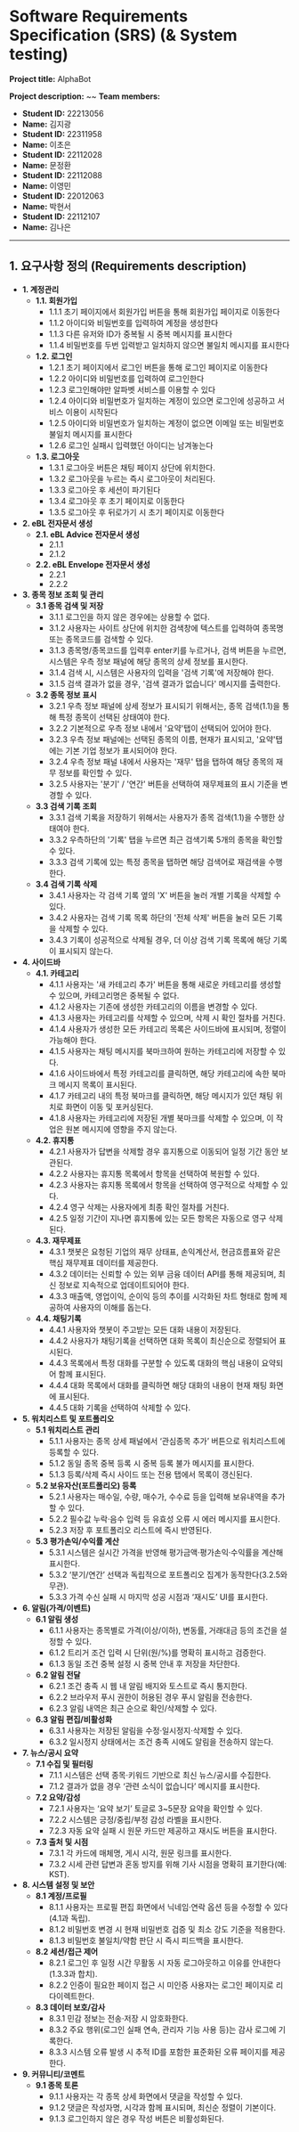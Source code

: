 # Software Requirements Specification (SRS) (& System testing)

**Project title:** AlphaBot

**Project description:** ~~
**Team members:**
- **Student ID:** 22213056
- **Name:** 김지광
- **Student ID:** 22311958
- **Name:** 이초은
- **Student ID:** 22112028
- **Name:** 문정환
- **Student ID:** 22112088
- **Name:** 이영민
- **Student ID:** 22012063
- **Name:** 박현서
- **Student ID:** 22112107
- **Name:** 김나은


---

## 1. 요구사항 정의 (Requirements description)

- **1. 계정관리**
  - **1.1. 회원가입**
    - 1.1.1 초기 페이지에서 회원가입 버튼을 통해 회원가입 페이지로 이동한다
    - 1.1.2 아이디와 비밀번호를 입력하여 계정을 생성한다
    - 1.1.3 다른 유저와 ID가 중복될 시 중복 메시지를 표시한다
    - 1.1.4 비밀번호를 두번 입력받고 일치하지 않으면 불일치 메시지를 표시한다
  - **1.2. 로그인**
    - 1.2.1 초기 페이지에서 로그인 버튼을 통해 로그인 페이지로 이동한다
    - 1.2.2 아이디와 비밀번호를 입력하여 로그인한다
    - 1.2.3 로그인해야만 알파벳 서비스를 이용할 수 있다
    - 1.2.4 아이디와 비밀번호가 일치하는 계정이 있으면 로그인에 성공하고 서비스 이용이 시작된다
    - 1.2.5 아이디와 비밀번호가 일치하는 계정이 없으면 이메일 또는 비밀번호 불일치 메시지를 표시한다
    - 1.2.6 로그인 실패시 입력했던 아이디는 남겨놓는다
  - **1.3. 로그아웃**
    - 1.3.1 로그아웃 버튼은 채팅 페이지 상단에 위치한다.
    - 1.3.2 로그아웃을 누르는 즉시 로그아웃이 처리된다.
    - 1.3.3 로그아웃 후 세션이 파기된다
    - 1.3.4 로그아웃 후 초기 페이지로 이동한다
    - 1.3.5 로그아웃 후 뒤로가기 시 초기 페이지로 이동한다
- **2. eBL 전자문서 생성**
  - **2.1. eBL Advice 전자문서 생성**
    - 2.1.1
    - 2.1.2
  - **2.2. eBL Envelope 전자문서 생성**
    - 2.2.1
    - 2.2.2
- **3. 종목 정보 조회 및 관리** 
  - **3.1 종목 검색 및 저장**
    - 3.1.1   로그인을 하지 않은 경우에는 상용할 수 없다.
    - 3.1.2   사용자는 사이트 상단에 위치한 검색창에 텍스트를 입력하여 종목명 또는 종목코드를 검색할 수 있다.
    - 3.1.3   종목명/종목코드를 입력후 enter키를 누르거나, 검색 버튼을 누르면, 시스템은 우측 정보 패널에 해당 종목의 상세 정보를 표시한다.
    - 3.1.4   검색 시, 시스템은 사용자의 입력을 '검색 기록'에 저장해야 한다.
    - 3.1.5   검색 결과가 없을 경우, '검색 결과가 없습니다' 메시지를 출력한다.
  - **3.2 종목 정보 표시** 
    - 3.2.1   우측 정보 패널에 상세 정보가 표시되기 위해서는, 종목 검색(1.1)을 통해 특정 종목이 선택된 상태여야 한다.
    - 3.2.2   기본적으로 우측 정보 내에서 '요약'탭이 선택되어 있어야 한다.
    - 3.2.3   우측 정보 패널에는 선택된 종목의 이름, 현재가 표시되고, '요약'탭에는 기본 기업 정보가 표시되어야 한다.
    - 3.2.4   우측 정보 패널 내에서 사용자는 '재무' 탭을 탭하여 해당 종목의 재무 정보를 확인할 수 있다.
    - 3.2.5   사용자는 '분기' / '연간' 버튼을 선택하여 재무제표의 표시 기준을 변경할 수 있다. 
  - **3.3 검색 기록 조회** 
    - 3.3.1   검색 기록을 저장하기 위해서는 사용자가 종목 검색(1.1)을 수행한 상태여야 한다.
    - 3.3.2   우측하단의 '기록' 탭을 누르면 최근 검색기록 5개의 종목을 확인할 수 있다.
    - 3.3.3   검색 기록에 있는 특정 종목을 탭하면 해당 검색어로 재검색을 수행한다.
  - **3.4 검색 기록 삭제** 
    - 3.4.1   사용자는 각 검색 기록 옆의 'X' 버튼을 눌러 개별 기록을 삭제할 수 있다.
    - 3.4.2   사용자는 검색 기록 목록 하단의 '전체 삭제' 버튼을 눌러 모든 기록을 삭제할 수 있다.
    - 3.4.3   기록이 성공적으로 삭제될 경우, 더 이상 검색 기록 목록에 해당 기록이 표시되지 않는다.
- **4. 사이드바**
  - **4.1. 카테고리**
    - 4.1.1 사용자는 '새 카테고리 추가' 버튼을 통해 새로운 카테고리를 생성할 수 있으며, 카테고리명은 중복될 수 없다.
    - 4.1.2 사용자는 기존에 생성한 카테고리의 이름을 변경할 수 있다.
    - 4.1.3 사용자는 카테고리를 삭제할 수 있으며, 삭제 시 확인 절차를 거친다.
    - 4.1.4 사용자가 생성한 모든 카테고리 목록은 사이드바에 표시되며, 정렬이 가능해야 한다.
    - 4.1.5 사용자는 채팅 메시지를 북마크하여 원하는 카테고리에 저장할 수 있다.
    - 4.1.6 사이드바에서 특정 카테고리를 클릭하면, 해당 카테고리에 속한 북마크 메시지 목록이 표시된다.
    - 4.1.7 카테고리 내의 특정 북마크를 클릭하면, 해당 메시지가 있던 채팅 위치로 화면이 이동 및 포커싱된다.
    - 4.1.8 사용자는 카테고리에 저장된 개별 북마크를 삭제할 수 있으며, 이 작업은 원본 메시지에 영향을 주지 않는다.
  - **4.2. 휴지통**
    - 4.2.1 사용자가 답변을 삭제할 경우 휴지통으로 이동되어 일정 기간 동안 보관된다.
    - 4.2.2 사용자는 휴지통 목록에서 항목을 선택하여 복원할 수 있다.
    - 4.2.3 사용자는 휴지통 목록에서 항목을 선택하여 영구적으로 삭제할 수 있다.
    - 4.2.4 영구 삭제는 사용자에게 최종 확인 절차를 거친다.
    - 4.2.5 일정 기간이 지나면 휴지통에 있는 모든 항목은 자동으로 영구 삭제된다.
  - **4.3. 재무제표**
    - 4.3.1 챗봇은 요청된 기업의 재무 상태표, 손익계산서, 현금흐름표와 같은 핵심 재무제표 데이터를 제공한다.
    - 4.3.2 데이터는 신뢰할 수 있는 외부 금융 데이터 API를 통해 제공되며, 최신 정보로 지속적으로 업데이트되어야 한다.
    - 4.3.3 매출액, 영업이익, 순이익 등의 추이를 시각화된 차트 형태로 함께 제공하여 사용자의 이해를 돕는다.
  - **4.4. 채팅기록**
    - 4.4.1 사용자와 챗봇이 주고받는 모든 대화 내용이 저장된다.
    - 4.4.2 사용자가 채팅기록을 선택하면 대화 목록이 최신순으로 정렬되어 표시된다.
    - 4.4.3 목록에서 특정 대화를 구분할 수 있도록 대화의 핵심 내용이 요약되어 함께 표시된다.
    - 4.4.4 대화 목록에서 대화를 클릭하면 해당 대화의 내용이 현재 채팅 화면에 표시된다.
    - 4.4.5 대화 기록을 선택하여 삭제할 수 있다.
- **5. 워치리스트 및 포트폴리오**
  - **5.1 워치리스트 관리**
    - 5.1.1   사용자는 종목 상세 패널에서 ‘관심종목 추가’ 버튼으로 워치리스트에 등록할 수 있다.
    - 5.1.2   동일 종목 중복 등록 시 중복 등록 불가 메시지를 표시한다.
    - 5.1.3   등록/삭제 즉시 사이드 또는 전용 탭에서 목록이 갱신된다.
  - **5.2 보유자산(포트폴리오) 등록**
    - 5.2.1   사용자는 매수일, 수량, 매수가, 수수료 등을 입력해 보유내역을 추가할 수 있다.
    - 5.2.2   필수값 누락·음수 입력 등 유효성 오류 시 에러 메시지를 표시한다.
    - 5.2.3   저장 후 포트폴리오 리스트에 즉시 반영된다.
  - **5.3 평가손익/수익률 계산**
    - 5.3.1   시스템은 실시간 가격을 반영해 평가금액·평가손익·수익률을 계산해 표시한다.
    - 5.3.2   ‘분기/연간’ 선택과 독립적으로 포트폴리오 집계가 동작한다(3.2.5와 무관).
    - 5.3.3   가격 수신 실패 시 마지막 성공 시점과 ‘재시도’ UI를 표시한다.
- **6. 알림(가격/이벤트)**
  - **6.1 알림 생성**
    - 6.1.1   사용자는 종목별로 가격(이상/이하), 변동률, 거래대금 등의 조건을 설정할 수 있다.
    - 6.1.2   트리거 조건 입력 시 단위(원/%)를 명확히 표시하고 검증한다.
    - 6.1.3   동일 조건 중복 설정 시 중복 안내 후 저장을 차단한다.
  - **6.2 알림 전달**
    - 6.2.1   조건 충족 시 웹 내 알림 배지와 토스트로 즉시 통지한다.
    - 6.2.2   브라우저 푸시 권한이 허용된 경우 푸시 알림을 전송한다.
    - 6.2.3   알림 내역은 최근 순으로 확인/삭제할 수 있다.
  - **6.3 알림 편집/비활성화**
    - 6.3.1   사용자는 저장된 알림을 수정·일시정지·삭제할 수 있다.
    - 6.3.2   일시정지 상태에서는 조건 충족 시에도 알림을 전송하지 않는다.
- **7. 뉴스/공시 요약**
  - **7.1 수집 및 필터링**
    - 7.1.1   시스템은 선택 종목·키워드 기반으로 최신 뉴스/공시를 수집한다.
    - 7.1.2   결과가 없을 경우 ‘관련 소식이 없습니다’ 메시지를 표시한다.
  - **7.2 요약/감성**
    - 7.2.1   사용자는 ‘요약 보기’ 토글로 3~5문장 요약을 확인할 수 있다.
    - 7.2.2   시스템은 긍정/중립/부정 감성 라벨을 표시한다.
    - 7.2.3   자동 요약 실패 시 원문 카드만 제공하고 재시도 버튼을 표시한다.
  - **7.3 출처 및 시점**
    - 7.3.1   각 카드에 매체명, 게시 시각, 원문 링크를 표시한다.
    - 7.3.2   시세 관련 답변과 혼동 방지를 위해 기사 시점을 명확히 표기한다(예: KST).
- **8. 시스템 설정 및 보안**
  - **8.1 계정/프로필**
    - 8.1.1   사용자는 프로필 편집 화면에서 닉네임·연락 옵션 등을 수정할 수 있다(4.1과 독립).
    - 8.1.2   비밀번호 변경 시 현재 비밀번호 검증 및 최소 강도 기준을 적용한다.
    - 8.1.3   비밀번호 불일치/약함 판단 시 즉시 피드백을 표시한다.
  - **8.2 세션/접근 제어**
    - 8.2.1   로그인 후 일정 시간 무활동 시 자동 로그아웃하고 이유를 안내한다(1.3.3과 합치).
    - 8.2.2   인증이 필요한 페이지 접근 시 미인증 사용자는 로그인 페이지로 리다이렉트한다.
  - **8.3 데이터 보호/감사**
    - 8.3.1   민감 정보는 전송·저장 시 암호화한다.
    - 8.3.2   주요 행위(로그인 실패 연속, 관리자 기능 사용 등)는 감사 로그에 기록한다.
    - 8.3.3   시스템 오류 발생 시 추적 ID를 포함한 표준화된 오류 페이지를 제공한다.
- **9. 커뮤니티/코멘트**
  - **9.1 종목 토론**
    - 9.1.1   사용자는 각 종목 상세 화면에서 댓글을 작성할 수 있다.
    - 9.1.2   댓글은 작성자명, 시각과 함께 표시되며, 최신순 정렬이 기본이다.
    - 9.1.3   로그인하지 않은 경우 작성 버튼은 비활성화된다.
